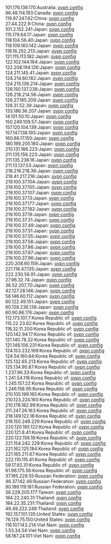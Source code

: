 101.176.138.170:Australia: [ovpn config](vpn/101_176_138_170.ovpn)  
96.48.114.193:Canada: [ovpn config](vpn/96_48_114_193.ovpn)  
119.97.247.62:China: [ovpn config](vpn/119_97_247_62.ovpn)  
27.44.222.9:China: [ovpn config](vpn/27_44_222_9.ovpn)  
101.2.152.241:Japan: [ovpn config](vpn/101_2_152_241.ovpn)  
115.179.64.17:Japan: [ovpn config](vpn/115_179_64_17.ovpn)  
118.104.56.40:Japan: [ovpn config](vpn/118_104_56_40.ovpn)  
118.109.183.142:Japan: [ovpn config](vpn/118_109_183_142.ovpn)  
118.16.252.213:Japan: [ovpn config](vpn/118_16_252_213.ovpn)  
121.115.113.182:Japan: [ovpn config](vpn/121_115_113_182.ovpn)  
122.102.144.164:Japan: [ovpn config](vpn/122_102_144_164.ovpn)  
122.208.194.126:Japan: [ovpn config](vpn/122_208_194_126.ovpn)  
124.211.145.41:Japan: [ovpn config](vpn/124_211_145_41.ovpn)  
124.214.60.182:Japan: [ovpn config](vpn/124_214_60_182.ovpn)  
124.215.136.214:Japan: [ovpn config](vpn/124_215_136_214.ovpn)  
126.150.137.238:Japan: [ovpn config](vpn/126_150_137_238.ovpn)  
126.218.214.56:Japan: [ovpn config](vpn/126_218_214_56.ovpn)  
126.27.185.209:Japan: [ovpn config](vpn/126_27_185_209.ovpn)  
126.31.52.39:Japan: [ovpn config](vpn/126_31_52_39.ovpn)  
133.186.36.207:Japan: [ovpn config](vpn/133_186_36_207.ovpn)  
14.101.50.10:Japan: [ovpn config](vpn/14_101_50_10.ovpn)  
150.249.109.57:Japan: [ovpn config](vpn/150_249_109_57.ovpn)  
157.120.104.139:Japan: [ovpn config](vpn/157_120_104_139.ovpn)  
157.147.138.193:Japan: [ovpn config](vpn/157_147_138_193.ovpn)  
160.86.17.150:Japan: [ovpn config](vpn/160_86_17_150.ovpn)  
180.199.205.160:Japan: [ovpn config](vpn/180_199_205_160.ovpn)  
210.131.186.223:Japan: [ovpn config](vpn/210_131_186_223.ovpn)  
211.135.159.223:Japan: [ovpn config](vpn/211_135_159_223.ovpn)  
211.135.236.16:Japan: [ovpn config](vpn/211_135_236_16.ovpn)  
211.13.137.53:Japan: [ovpn config](vpn/211_13_137_53.ovpn)  
218.216.218.36:Japan: [ovpn config](vpn/218_216_218_36.ovpn)  
218.41.217.216:Japan: [ovpn config](vpn/218_41_217_216.ovpn)  
219.100.37.104:Japan: [ovpn config](vpn/219_100_37_104.ovpn)  
219.100.37.105:Japan: [ovpn config](vpn/219_100_37_105.ovpn)  
219.100.37.107:Japan: [ovpn config](vpn/219_100_37_107.ovpn)  
219.100.37.13:Japan: [ovpn config](vpn/219_100_37_13.ovpn)  
219.100.37.177:Japan: [ovpn config](vpn/219_100_37_177.ovpn)  
219.100.37.182:Japan: [ovpn config](vpn/219_100_37_182.ovpn)  
219.100.37.19:Japan: [ovpn config](vpn/219_100_37_19.ovpn)  
219.100.37.31:Japan: [ovpn config](vpn/219_100_37_31.ovpn)  
219.100.37.49:Japan: [ovpn config](vpn/219_100_37_49.ovpn)  
219.100.37.51:Japan: [ovpn config](vpn/219_100_37_51.ovpn)  
219.100.37.55:Japan: [ovpn config](vpn/219_100_37_55.ovpn)  
219.100.37.58:Japan: [ovpn config](vpn/219_100_37_58.ovpn)  
219.100.37.86:Japan: [ovpn config](vpn/219_100_37_86.ovpn)  
219.100.37.87:Japan: [ovpn config](vpn/219_100_37_87.ovpn)  
219.100.37.96:Japan: [ovpn config](vpn/219_100_37_96.ovpn)  
220.208.60.159:Japan: [ovpn config](vpn/220_208_60_159.ovpn)  
221.118.47.135:Japan: [ovpn config](vpn/221_118_47_135.ovpn)  
222.230.56.91:Japan: [ovpn config](vpn/222_230_56_91.ovpn)  
27.96.32.74:Japan: [ovpn config](vpn/27_96_32_74.ovpn)  
36.52.207.70:Japan: [ovpn config](vpn/36_52_207_70.ovpn)  
42.127.28.146:Japan: [ovpn config](vpn/42_127_28_146.ovpn)  
58.146.60.112:Japan: [ovpn config](vpn/58_146_60_112.ovpn)  
60.122.49.151:Japan: [ovpn config](vpn/60_122_49_151.ovpn)  
60.128.236.138:Japan: [ovpn config](vpn/60_128_236_138.ovpn)  
60.90.86.176:Japan: [ovpn config](vpn/60_90_86_176.ovpn)  
112.173.107.7:Korea Republic of: [ovpn config](vpn/112_173_107_7.ovpn)  
115.22.23.62:Korea Republic of: [ovpn config](vpn/115_22_23_62.ovpn)  
118.32.11.200:Korea Republic of: [ovpn config](vpn/118_32_11_200.ovpn)  
120.142.94.17:Korea Republic of: [ovpn config](vpn/120_142_94_17.ovpn)  
121.140.78.32:Korea Republic of: [ovpn config](vpn/121_140_78_32.ovpn)  
121.148.106.231:Korea Republic of: [ovpn config](vpn/121_148_106_231.ovpn)  
124.153.232.169:Korea Republic of: [ovpn config](vpn/124_153_232_169.ovpn)  
124.54.160.64:Korea Republic of: [ovpn config](vpn/124_54_160_64.ovpn)  
125.132.65.213:Korea Republic of: [ovpn config](vpn/125_132_65_213.ovpn)  
125.134.90.87:Korea Republic of: [ovpn config](vpn/125_134_90_87.ovpn)  
1.237.96.33:Korea Republic of: [ovpn config](vpn/1_237_96_33.ovpn)  
1.241.54.118:Korea Republic of: [ovpn config](vpn/1_241_54_118.ovpn)  
1.245.157.22:Korea Republic of: [ovpn config](vpn/1_245_157_22.ovpn)  
1.246.158.95:Korea Republic of: [ovpn config](vpn/1_246_158_95.ovpn)  
210.105.199.165:Korea Republic of: [ovpn config](vpn/210_105_199_165.ovpn)  
210.123.224.160:Korea Republic of: [ovpn config](vpn/210_123_224_160.ovpn)  
210.178.182.99:Korea Republic of: [ovpn config](vpn/210_178_182_99.ovpn)  
211.247.26.163:Korea Republic of: [ovpn config](vpn/211_247_26_163.ovpn)  
218.149.122.18:Korea Republic of: [ovpn config](vpn/218_149_122_18.ovpn)  
218.150.249.229:Korea Republic of: [ovpn config](vpn/218_150_249_229.ovpn)  
220.120.185.122:Korea Republic of: [ovpn config](vpn/220_120_185_122.ovpn)  
220.121.8.41:Korea Republic of: [ovpn config](vpn/220_121_8_41.ovpn)  
220.122.156.18:Korea Republic of: [ovpn config](vpn/220_122_156_18.ovpn)  
221.154.242.229:Korea Republic of: [ovpn config](vpn/221_154_242_229.ovpn)  
221.162.125.184:Korea Republic of: [ovpn config](vpn/221_162_125_184.ovpn)  
221.165.211.67:Korea Republic of: [ovpn config](vpn/221_165_211_67.ovpn)  
222.110.115.41:Korea Republic of: [ovpn config](vpn/222_110_115_41.ovpn)  
59.17.93.31:Korea Republic of: [ovpn config](vpn/59_17_93_31.ovpn)  
61.98.175.56:Korea Republic of: [ovpn config](vpn/61_98_175_56.ovpn)  
37.195.229.55:Russian Federation: [ovpn config](vpn/37_195_229_55.ovpn)  
46.37.142.46:Russian Federation: [ovpn config](vpn/46_37_142_46.ovpn)  
90.189.119.181:Russian Federation: [ovpn config](vpn/90_189_119_181.ovpn)  
36.229.205.177:Taiwan: [ovpn config](vpn/36_229_205_177.ovpn)  
184.22.240.31:Thailand: [ovpn config](vpn/184_22_240_31.ovpn)  
184.22.35.231:Thailand: [ovpn config](vpn/184_22_35_231.ovpn)  
49.49.222.249:Thailand: [ovpn config](vpn/49_49_222_249.ovpn)  
192.157.101.135:United States: [ovpn config](vpn/192_157_101_135.ovpn)  
76.129.75.150:United States: [ovpn config](vpn/76_129_75_150.ovpn)  
116.107.143.214:Viet Nam: [ovpn config](vpn/116_107_143_214.ovpn)  
1.53.34.54:Viet Nam: [ovpn config](vpn/1_53_34_54.ovpn)  
58.187.24.101:Viet Nam: [ovpn config](vpn/58_187_24_101.ovpn)  
